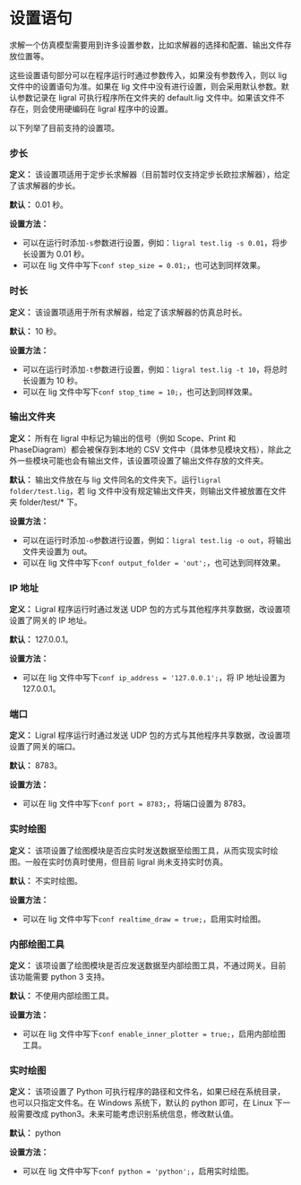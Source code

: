 <!-- Copyright (C) 2019-2021 Junruoyu Zheng. Home page: https://junruoyu-zheng.gitee.io/ligral

     Distributed under MIT license.
     See file LICENSE for detail or copy at https://opensource.org/licenses/MIT
-->

# 设置语句

求解一个仿真模型需要用到许多设置参数，比如求解器的选择和配置、输出文件存放位置等。

这些设置语句部分可以在程序运行时通过参数传入，如果没有参数传入，则以 lig 文件中的设置语句为准。如果在 lig 文件中没有进行设置，则会采用默认参数。默认参数记录在 ligral 可执行程序所在文件夹的 default.lig 文件中。如果该文件不存在，则会使用硬编码在 ligral 程序中的设置。

以下列举了目前支持的设置项。

### 步长

**定义：** 该设置项适用于定步长求解器（目前暂时仅支持定步长欧拉求解器），给定了该求解器的步长。

**默认：** 0.01 秒。

**设置方法：**

- 可以在运行时添加`-s`参数进行设置，例如：`ligral test.lig -s 0.01`，将步长设置为 0.01 秒。
- 可以在 lig 文件中写下`conf step_size = 0.01;`，也可达到同样效果。

### 时长

**定义：** 该设置项适用于所有求解器，给定了该求解器的仿真总时长。

**默认：** 10 秒。

**设置方法：**

- 可以在运行时添加`-t`参数进行设置，例如：`ligral test.lig -t 10`，将总时长设置为 10 秒。
- 可以在 lig 文件中写下`conf stop_time = 10;`，也可达到同样效果。

### 输出文件夹

**定义：** 所有在 ligral 中标记为输出的信号（例如 Scope、Print 和 PhaseDiagram）都会被保存到本地的 CSV 文件中（具体参见模块文档），除此之外一些模块可能也会有输出文件，该设置项设置了输出文件存放的文件夹。

**默认：** 输出文件放在与 lig 文件同名的文件夹下。运行`ligral folder/test.lig`，若 lig 文件中没有规定输出文件夹，则输出文件被放置在文件夹 folder/test/* 下。

**设置方法：**

- 可以在运行时添加`-o`参数进行设置，例如：`ligral test.lig -o out`，将输出文件夹设置为 out。
- 可以在 lig 文件中写下`conf output_folder = 'out';`，也可达到同样效果。

### IP 地址

**定义：** Ligral 程序运行时通过发送 UDP 包的方式与其他程序共享数据，改设置项设置了网关的 IP 地址。

**默认：** 127.0.0.1。

**设置方法：**

- 可以在 lig 文件中写下`conf ip_address = '127.0.0.1';`，将 IP 地址设置为 127.0.0.1。

### 端口

**定义：** Ligral 程序运行时通过发送 UDP 包的方式与其他程序共享数据，改设置项设置了网关的端口。

**默认：** 8783。

**设置方法：**

- 可以在 lig 文件中写下`conf port = 8783;`，将端口设置为 8783。

### 实时绘图

**定义：** 该项设置了绘图模块是否应实时发送数据至绘图工具，从而实现实时绘图。一般在实时仿真时使用，但目前 ligral 尚未支持实时仿真。

**默认：** 不实时绘图。

**设置方法：**

- 可以在 lig 文件中写下`conf realtime_draw = true;`，启用实时绘图。

### 内部绘图工具

**定义：** 该项设置了绘图模块是否应发送数据至内部绘图工具，不通过网关。目前该功能需要 python 3 支持。

**默认：** 不使用内部绘图工具。

**设置方法：**

- 可以在 lig 文件中写下`conf enable_inner_plotter = true;`，启用内部绘图工具。

### 实时绘图

**定义：** 该项设置了 Python 可执行程序的路径和文件名，如果已经在系统目录，也可以只指定文件名。在 Windows 系统下，默认的 python 即可，在 Linux 下一般需要改成 python3。未来可能考虑识别系统信息，修改默认值。

**默认：** python

**设置方法：**

- 可以在 lig 文件中写下`conf python = 'python';`，启用实时绘图。